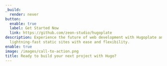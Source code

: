 ```yaml
---
_build:
  render: never
button:
  enable: true
  label: Get Started Now
  link: https://github.com/zeon-studio/hugoplate
description: Experience the future of web development with Hugoplate and Hugo. Build
  lightning-fast static sites with ease and flexibility.
enable: true
image: /images/call-to-action.png
title: Ready to build your next project with Hugo?
---
```

